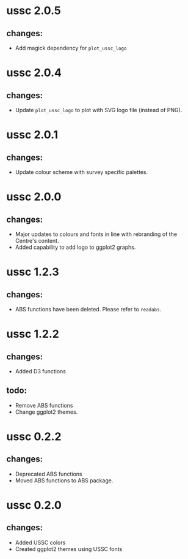 # ussc 2.0.5
## changes:
* Add magick dependency for  `plot_ussc_logo`


# ussc 2.0.4
## changes:
* Update `plot_ussc_logo` to plot with SVG logo file (instead of PNG).

# ussc 2.0.1
## changes:
* Update colour scheme with survey specific palettes.

# ussc 2.0.0
## changes:
* Major updates to colours and fonts in line with rebranding of the Centre's content.
* Added capability to add logo to ggplot2 graphs.

# ussc 1.2.3
## changes:
* ABS functions have been deleted. Please refer to `readabs`. 

# ussc 1.2.2
## changes:
* Added D3 functions
## todo:
* Remove ABS functions
* Change ggplot2 themes.


# ussc 0.2.2
## changes:
* Deprecated ABS functions
* Moved ABS functions to ABS package.

# ussc 0.2.0
## changes:
* Added USSC colors
* Created ggplot2 themes using USSC fonts



